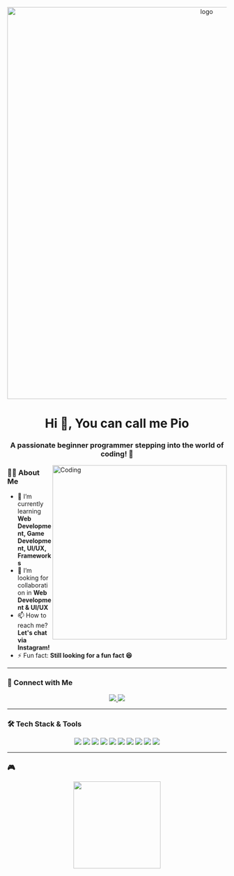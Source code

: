 <!-- Banner GIF -->
<p align="center">
  <img width="900px" src="https://media2.giphy.com/media/v1.Y2lkPTc5MGI3NjExMnlweTJxd3JyY2dwNnlzNnExZWhqdXBjczg1MDZkZXEzMHlycHVwMyZlcD12MV9pbnRlcm5hbF9naWZfYnlfaWQmY3Q9Zw/tyttpH9pI19c4OZ4WUo/giphy.gif" alt="logo">
</p>

<h1 align="center">Hi 👋, You can call me <span color="red">Pio</span></h1>
<h3 align="center">A passionate beginner programmer stepping into the world of coding! 🚀</h3>

<!-- Animasi GIF -->
<img align="right" alt="Coding" width="400" src="https://user-images.githubusercontent.com/74038190/219923809-b86dc415-a0c2-4a38-bc88-ad6cf06395a8.gif">

### 👨‍💻 About Me  
- 🌱 I’m currently learning **Web Development, Game Development, UI/UX, Frameworks**  
- 🤝 I’m looking for collaboration in **Web Development & UI/UX**  
- 📫 How to reach me? **Let's chat via Instagram!**  
- ⚡ Fun fact: **Still looking for a fun fact 😆**  

---

### 🚀 Connect with Me  
<p align="center">
  <a href="https://instagram.com/reis_pio" target="blank">
    <img src="https://img.shields.io/badge/Instagram-%23E4405F.svg?style=for-the-badge&logo=instagram&logoColor=white">
  </a>
  <a href="https://discord.gg/rio02135" target="blank">
    <img src="https://img.shields.io/badge/Discord-%237289DA.svg?style=for-the-badge&logo=discord&logoColor=white">
  </a>
</p>

---

### 🛠️ Tech Stack & Tools  
<p align="center">
  <img src="https://img.shields.io/badge/Bootstrap-%23563D7C.svg?style=for-the-badge&logo=bootstrap&logoColor=white">
  <img src="https://img.shields.io/badge/C-%2300599C.svg?style=for-the-badge&logo=c&logoColor=white">
  <img src="https://img.shields.io/badge/C++-%2300599C.svg?style=for-the-badge&logo=c%2B%2B&logoColor=white">
  <img src="https://img.shields.io/badge/Docker-%230db7ed.svg?style=for-the-badge&logo=docker&logoColor=white">
  <img src="https://img.shields.io/badge/Linux-%23FCC624.svg?style=for-the-badge&logo=linux&logoColor=black">
  <img src="https://img.shields.io/badge/MySQL-%2300f.svg?style=for-the-badge&logo=mysql&logoColor=white">
  <img src="https://img.shields.io/badge/PHP-%23777BB4.svg?style=for-the-badge&logo=php&logoColor=white">
  <img src="https://img.shields.io/badge/Python-%233776AB.svg?style=for-the-badge&logo=python&logoColor=white">
  <img src="https://img.shields.io/badge/Kotlin-%230095D5.svg?style=for-the-badge&logo=kotlin&logoColor=white">
  <img src="https://img.shields.io/badge/Unity-%23000000.svg?style=for-the-badge&logo=unity&logoColor=white">
</p>

---

### 🎮
<p align="center">
  <img width="200px" src="https://media1.giphy.com/media/v1.Y2lkPTc5MGI3NjExaWNsOWo3N3RpbHJ0cTl3cjE1NHg2ajhsbjlvamcwb29veTlwOXJ4aSZlcD12MV9pbnRlcm5hbF9naWZfYnlfaWQmY3Q9Zw/11lxCeKo6cHkJy/giphy.gif">
</p>
